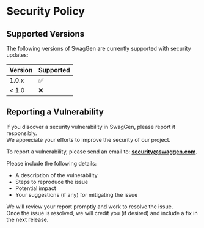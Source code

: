 
# Security Policy

## Supported Versions

The following versions of SwagGen are currently supported with security updates:

| Version | Supported          |
| ------- | ------------------ |
| 1.0.x   | :white_check_mark: |
| < 1.0   | :x:                |

## Reporting a Vulnerability

If you discover a security vulnerability in SwagGen, please report it responsibly.  
We appreciate your efforts to improve the security of our project.

To report a vulnerability, please send an email to: **security@swaggen.com**.

Please include the following details:
- A description of the vulnerability
- Steps to reproduce the issue
- Potential impact
- Your suggestions (if any) for mitigating the issue

We will review your report promptly and work to resolve the issue.  
Once the issue is resolved, we will credit you (if desired) and include a fix in the next release.
